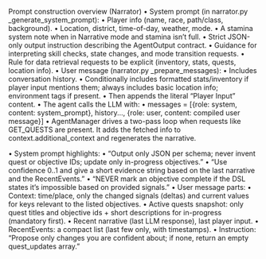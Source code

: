 Prompt construction overview (Narrator)
•  System prompt (in narrator.py _generate_system_prompt):
•  Player info (name, race, path/class, background).
•  Location, district, time-of-day, weather, mode.
•  A stamina system note when in Narrative mode and stamina isn’t full.
•  Strict JSON-only output instruction describing the AgentOutput contract.
•  Guidance for interpreting skill checks, state changes, and mode transition requests.
•  Rule for data retrieval requests to be explicit (inventory, stats, quests, location info).
•  User message (narrator.py _prepare_messages):
•  Includes conversation history.
•  Conditionally includes formatted stats/inventory if player input mentions them; always includes basic location info; environment tags if present.
•  Then appends the literal “Player Input” content.
•  The agent calls the LLM with:
•  messages = [{role: system, content: system_prompt}, history..., {role: user, content: compiled user message}]
•  AgentManager drives a two-pass loop when requests like GET_QUESTS are present. It adds the fetched info to context.additional_context and regenerates the narrative.





•  System prompt highlights:
•  “Output only JSON per schema; never invent quest or objective IDs; update only in-progress objectives.”
•  “Use confidence 0..1 and give a short evidence string based on the last narrative and the RecentEvents.”
•  “NEVER mark an objective complete if the DSL states it’s impossible based on provided signals.”
•  User message parts:
•  Context: time/place, only the changed signals (deltas) and current values for keys relevant to the listed objectives.
•  Active quests snapshot: only quest titles and objective ids + short descriptions for in-progress (mandatory first).
•  Recent narrative (last LLM response), last player input.
•  RecentEvents: a compact list (last few only, with timestamps).
•  Instruction: “Propose only changes you are confident about; if none, return an empty quest_updates array.”
